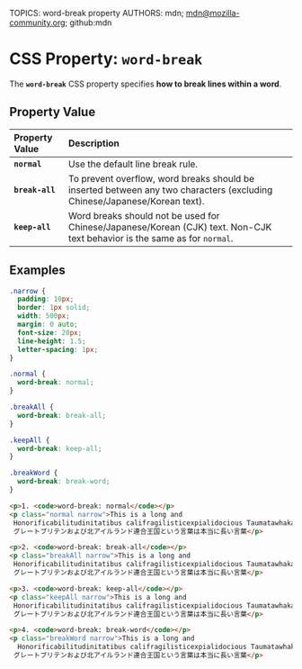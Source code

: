 TOPICS: word-break property
AUTHORS: mdn; mdn@mozilla-community.org; github:mdn

# CSS Property: `word-break`

The **`word-break`** CSS property specifies **how to break lines within a word**.

## Property Value

| Property Value | Description |
| :--- | :--- |
| **`normal`** | Use the default line break rule. |
| **`break-all`** | To prevent overflow, word breaks should be inserted between any two characters (excluding Chinese/Japanese/Korean text). |
| **`keep-all`** | Word breaks should not be used for Chinese/Japanese/Korean (CJK) text. Non-CJK text behavior is the same as for `normal`. |

## Examples

```css
.narrow {
  padding: 10px;
  border: 1px solid;
  width: 500px;
  margin: 0 auto;
  font-size: 20px;
  line-height: 1.5;
  letter-spacing: 1px;
}

.normal {
  word-break: normal;
}

.breakAll {
  word-break: break-all;
}

.keepAll {
  word-break: keep-all;
}

.breakWord {
  word-break: break-word;
}
```

```html
<p>1. <code>word-break: normal</code></p>
<p class="normal narrow">This is a long and
 Honorificabilitudinitatibus califragilisticexpialidocious Taumatawhakatangihangakoauauotamateaturipukakapikimaungahoronukupokaiwhenuakitanatahu
 グレートブリテンおよび北アイルランド連合王国という言葉は本当に長い言葉</p>

<p>2. <code>word-break: break-all</code></p>
<p class="breakAll narrow">This is a long and
 Honorificabilitudinitatibus califragilisticexpialidocious Taumatawhakatangihangakoauauotamateaturipukakapikimaungahoronukupokaiwhenuakitanatahu
 グレートブリテンおよび北アイルランド連合王国という言葉は本当に長い言葉</p>

<p>3. <code>word-break: keep-all</code></p>
<p class="keepAll narrow">This is a long and
 Honorificabilitudinitatibus califragilisticexpialidocious Taumatawhakatangihangakoauauotamateaturipukakapikimaungahoronukupokaiwhenuakitanatahu
 グレートブリテンおよび北アイルランド連合王国という言葉は本当に長い言葉</p>

<p>4. <code>word-break: break-word</code></p>
<p class="breakWord narrow">This is a long and
  Honorificabilitudinitatibus califragilisticexpialidocious Taumatawhakatangihangakoauauotamateaturipukakapikimaungahoronukupokaiwhenuakitanatahu
 グレートブリテンおよび北アイルランド連合王国という言葉は本当に長い言葉</p>
```
